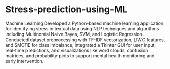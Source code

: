 # Stress-prediction-using-ML
Machine Learning
Developed a Python-based machine learning application for identifying stress in textual data using NLP techniques and algorithms including Multinomial Naive Bayes, SVM, and Logistic Regression. Conducted dataset preprocessing with TF-IDF vectorization, LIWC features, and SMOTE for class imbalance; integrated a Tkinter GUI for user input, real-time predictions, and visualizations like word clouds, confusion matrices, and probability plots to support mental health monitoring and early intervention.
